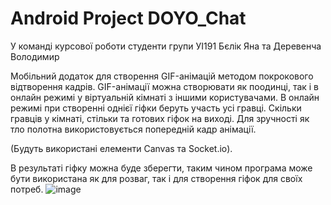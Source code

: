 # Android Project DOYO_Chat

У команді курсової роботи студенти групи УІ191 Бєлік Яна та Деревенча Володимир

Мобільний додаток для створення GIF-анімацій методом покрокового відтворення кадрів. GIF-анімації можна створювати як поодинці, так і в онлайн режимі у віртуальній кімнаті з іншими користувачами. В онлайн режимі при створенні однієї гіфки беруть участь усі гравці. Скільки гравців у кімнаті, стільки та готових гіфок на виході. Для зручності як тло полотна використовується попередній кадр анімації.

(Будуть використані елементи Canvas та Socket.io).

В результаті гіфку можна буде зберегти, таким чином програма може бути використана як для розваг, так і для створення гіфок для своїх потреб.
![image](https://user-images.githubusercontent.com/61017225/167306591-96a18212-eccc-47da-9f55-031029d852e0.png)
